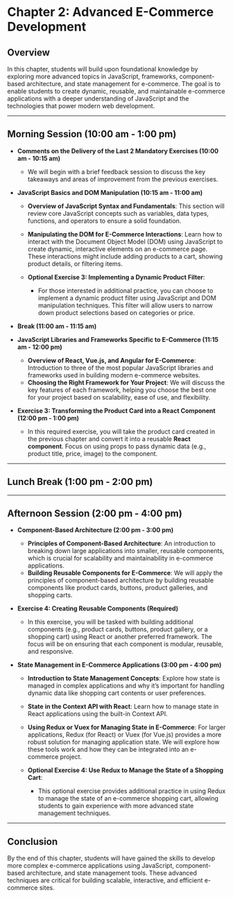# Chapter 2: Advanced E-Commerce Development

## Overview
In this chapter, students will build upon foundational knowledge by exploring more advanced topics in JavaScript, frameworks, component-based architecture, and state management for e-commerce. The goal is to enable students to create dynamic, reusable, and maintainable e-commerce applications with a deeper understanding of JavaScript and the technologies that power modern web development.

---

## Morning Session (10:00 am - 1:00 pm)

- **Comments on the Delivery of the Last 2 Mandatory Exercises (10:00 am - 10:15 am)**  
  - We will begin with a brief feedback session to discuss the key takeaways and areas of improvement from the previous exercises.

- **JavaScript Basics and DOM Manipulation (10:15 am - 11:00 am)**  
  - **Overview of JavaScript Syntax and Fundamentals**: This section will review core JavaScript concepts such as variables, data types, functions, and operators to ensure a solid foundation.
  - **Manipulating the DOM for E-Commerce Interactions**: Learn how to interact with the Document Object Model (DOM) using JavaScript to create dynamic, interactive elements on an e-commerce page. These interactions might include adding products to a cart, showing product details, or filtering items.

  - **Optional Exercise 3: Implementing a Dynamic Product Filter**:  
    - For those interested in additional practice, you can choose to implement a dynamic product filter using JavaScript and DOM manipulation techniques. This filter will allow users to narrow down product selections based on categories or price.

- **Break (11:00 am - 11:15 am)**

- **JavaScript Libraries and Frameworks Specific to E-Commerce (11:15 am - 12:00 pm)**  
  - **Overview of React, Vue.js, and Angular for E-Commerce**: Introduction to three of the most popular JavaScript libraries and frameworks used in building modern e-commerce websites.
  - **Choosing the Right Framework for Your Project**: We will discuss the key features of each framework, helping you choose the best one for your project based on scalability, ease of use, and flexibility.

- **Exercise 3: Transforming the Product Card into a React Component (12:00 pm - 1:00 pm)**  
  - In this required exercise, you will take the product card created in the previous chapter and convert it into a reusable **React component**. Focus on using props to pass dynamic data (e.g., product title, price, image) to the component.

---

## Lunch Break (1:00 pm - 2:00 pm)

---

## Afternoon Session (2:00 pm - 4:00 pm)

- **Component-Based Architecture (2:00 pm - 3:00 pm)**  
  - **Principles of Component-Based Architecture**: An introduction to breaking down large applications into smaller, reusable components, which is crucial for scalability and maintainability in e-commerce applications.
  - **Building Reusable Components for E-Commerce**: We will apply the principles of component-based architecture by building reusable components like product cards, buttons, product galleries, and shopping carts.

- **Exercise 4: Creating Reusable Components (Required)**  
  - In this exercise, you will be tasked with building additional components (e.g., product cards, buttons, product gallery, or a shopping cart) using React or another preferred framework. The focus will be on ensuring that each component is modular, reusable, and responsive.

- **State Management in E-Commerce Applications (3:00 pm - 4:00 pm)**  
  - **Introduction to State Management Concepts**: Explore how state is managed in complex applications and why it’s important for handling dynamic data like shopping cart contents or user preferences.
  - **State in the Context API with React**: Learn how to manage state in React applications using the built-in Context API.
  - **Using Redux or Vuex for Managing State in E-Commerce**: For larger applications, Redux (for React) or Vuex (for Vue.js) provides a more robust solution for managing application state. We will explore how these tools work and how they can be integrated into an e-commerce project.

  - **Optional Exercise 4: Use Redux to Manage the State of a Shopping Cart**:  
    - This optional exercise provides additional practice in using Redux to manage the state of an e-commerce shopping cart, allowing students to gain experience with more advanced state management techniques.

---

## Conclusion
By the end of this chapter, students will have gained the skills to develop more complex e-commerce applications using JavaScript, component-based architecture, and state management tools. These advanced techniques are critical for building scalable, interactive, and efficient e-commerce sites.
